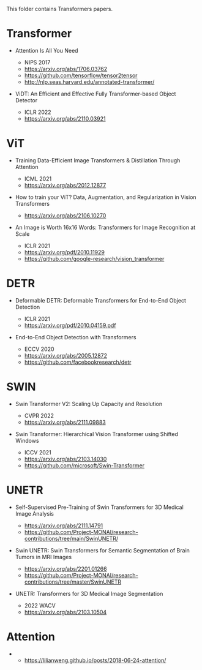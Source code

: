This folder contains Transformers papers.

# Transformer
- Attention Is All You Need
  - NIPS 2017
  - https://arxiv.org/abs/1706.03762
  - https://github.com/tensorflow/tensor2tensor
  - http://nlp.seas.harvard.edu/annotated-transformer/

- ViDT: An Efficient and Effective Fully Transformer-based Object Detector
  - ICLR 2022
  - https://arxiv.org/abs/2110.03921

# ViT
- Training Data-Efficient Image Transformers & Distillation Through Attention
  - ICML 2021
  - https://arxiv.org/abs/2012.12877

- How to train your ViT? Data, Augmentation, and Regularization in Vision Transformers
  - https://arxiv.org/abs/2106.10270

- An Image is Worth 16x16 Words: Transformers for Image Recognition at Scale
  - ICLR 2021
  - https://arxiv.org/pdf/2010.11929
  - https://github.com/google-research/vision_transformer

# DETR
- Deformable DETR: Deformable Transformers for End-to-End Object Detection
  - ICLR 2021
  - https://arxiv.org/pdf/2010.04159.pdf

- End-to-End Object Detection with Transformers
  - ECCV 2020
  - https://arxiv.org/abs/2005.12872
  - https://github.com/facebookresearch/detr

# SWIN
- Swin Transformer V2: Scaling Up Capacity and Resolution
  - CVPR 2022
  - https://arxiv.org/abs/2111.09883

- Swin Transformer: Hierarchical Vision Transformer using Shifted Windows
  - ICCV 2021
  - https://arxiv.org/abs/2103.14030
  - https://github.com/microsoft/Swin-Transformer

# UNETR
- Self-Supervised Pre-Training of Swin Transformers for 3D Medical Image Analysis
  - https://arxiv.org/abs/2111.14791
  - https://github.com/Project-MONAI/research-contributions/tree/main/SwinUNETR/
  
- Swin UNETR: Swin Transformers for Semantic Segmentation of Brain Tumors in MRI Images
  - https://arxiv.org/abs/2201.01266
  - https://github.com/Project-MONAI/research-contributions/tree/master/SwinUNETR

- UNETR: Transformers for 3D Medical Image Segmentation
  - 2022 WACV
  - https://arxiv.org/abs/2103.10504

# Attention

- - https://lilianweng.github.io/posts/2018-06-24-attention/
